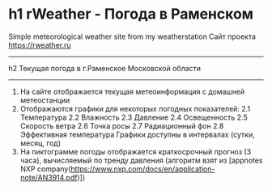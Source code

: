 h1 rWeather - Погода в Раменском
========================================================
Simple meteorological weather site from my weatherstation
Сайт проекта <https://rweather.ru>
***
h2 Текущая погода в г.Раменское Московской области
***
1. На сайте отображается текущая метеоинформация с домашней метеостанции
2. Отображаются графики для некоторых погодных показателей:
  2.1 Температура
  2.2 Влажность
  2.3 Давление
  2.4 Освещенность
  2.5 Скорость ветра
  2.6 Точка росы
  2.7 Радиационный фон
  2.8 Эффективная температура
Графики доступны в интервалах (сутки, месяц, год)
3. На пиктограмме погоды отображается краткосрочный прогноз (3 часа),
вычисляемый по тренду давления (алгоритм взят из [appnotes NXP company(https://www.nxp.com/docs/en/application-note/AN3914.pdf)])
